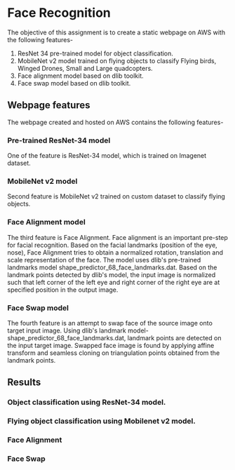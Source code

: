 # Face Recognition

The objective of this assignment is to create a static webpage on AWS with the following features-

1. ResNet 34 pre-trained model for object classification.
2. MobileNet v2 model trained on flying objects to classify Flying birds, Winged Drones, Small and Large quadcopters.
3. Face alignment model based on dlib toolkit.
4. Face swap model based on dlib toolkit.

## Webpage features

The webpage created and hosted on AWS contains the following features-

### Pre-trained ResNet-34 model

One of the feature is ResNet-34 model, which is trained on Imagenet dataset. 


### MobileNet v2 model

Second feature is MobileNet v2 trained on custom dataset to classify flying objects. 


### Face Alignment model

The third feature is Face Alignment. Face alignment is an important pre-step for facial recognition. Based on the facial landmarks (position of the eye, nose), Face Alignment tries to obtain a normalized rotation, translation and scale representation of the face. The model uses dlib's pre-trained landmarks model shape_predictor_68_face_landmarks.dat. Based on the landmark points detected by dlib's model, the input image is normalized such that left corner of the left eye and right corner of the right eye are at specified position in the output image.   


### Face Swap model

The fourth feature is an attempt to swap face of the source image onto target input image. Using dlib's landmark model- shape_predictor_68_face_landmarks.dat, landmark points are detected on the input target image. Swapped face image is found by applying affine transform and seamless cloning on triangulation points obtained from the landmark points.

## Results

### Object classification using ResNet-34 model.


### Flying object classification using Mobilenet v2 model.


### Face Alignment


### Face Swap
